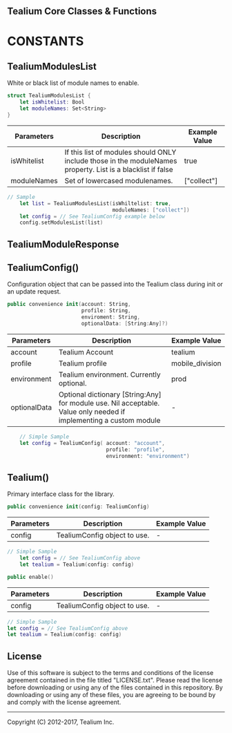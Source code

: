 ## Tealium Core Classes & Functions


# CONSTANTS
## TealiumModulesList
White or black list of module names to enable.

```swift
struct TealiumModulesList {
    let isWhitelist: Bool
    let moduleNames: Set<String>
}
```

**Parameters**  | **Description** | **Example Value**
------------- | ------------- | ------------------
isWhitelist | If this list of modules should ONLY include those in the moduleNames property. List is a blacklist if false | true 
moduleNames | Set of lowercased modulenames. | ["collect"]

```swift
// Sample
    let list = TealiumModulesList(isWhiltelist: true, 
                                  moduleNames: ["collect"])
    let config = // See TealiumConfig example below
    config.setModulesList(list)
```

## TealiumModuleResponse




## TealiumConfig()
Configuration object that can be passed into the Tealium class during init or an update request.

```swift
public convenience init(account: String,
                        profile: String,
                        enviroment: String,
                        optionalData: [String:Any]?)
```

**Parameters**  | **Description** | **Example Value**
------------- | ------------- | ------------------
account | Tealium Account | tealium 
profile | Tealium profile | mobile_division
environment | Tealium environment. Currently optional.| prod
optionalData | Optional dictionary [String:Any] for module use. Nil acceptable. Value only needed if implementing a custom module | -

```swift
    // Simple Sample
    let config = TealiumConfig( account: "account", 
                                profile: "profile", 
                                environment: "environment")
```

## Tealium()
Primary interface class for the library.

```swift
public convenience init(config: TealiumConfig)

```

**Parameters**  | **Description** | **Example Value**
------------- | ------------- | ------------------
config | TealiumConfig object to use. | - 

```swift
// Simple Sample
    let config = // See TealiumConfig above
    let tealium = Tealium(config: config)
```

```swift
public enable()

```

**Parameters**  | **Description** | **Example Value**
------------- | ------------- | ------------------
config | TealiumConfig object to use. | - 

```swift
// Simple Sample
let config = // See TealiumConfig above
let tealium = Tealium(config: config)
```


## License

Use of this software is subject to the terms and conditions of the license agreement contained in the file titled "LICENSE.txt".  Please read the license before downloading or using any of the files contained in this repository. By downloading or using any of these files, you are agreeing to be bound by and comply with the license agreement.

 
---
Copyright (C) 2012-2017, Tealium Inc.
